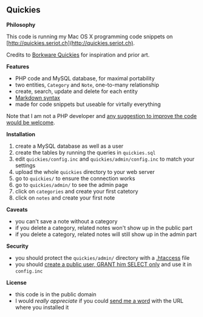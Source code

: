 Quickies
--------

**Philosophy**

This code is running my Mac OS X programming code snippets on [http://quickies.seriot.ch](http://quickies.seriot.ch).

Credits to [Borkware Quickies](http://borkware.com/quickies/) for inspiration and prior art.

**Features**

  - PHP code and MySQL database, for maximal portability
  - two entities, `Category` and `Note`, one-to-many relationship
  - create, search, update and delete for each entity
  - [Markdown syntax](http://daringfireball.net/projects/markdown/basics)
  - made for code snippets but useable for virtally everything

Note that I am not a PHP developer and [any suggestion to improve the code would be welcome](http://seriot.ch/contact.php).

**Installation**

  1. create a MySQL database as well as a user
  2. create the tables by running the queries in `quickies.sql`
  2. edit `quickies/config.inc` and `quickies/admin/config.inc` to match your settings
  3. upload the whole `quickies` directory to your web server
  4. go to `quickies/` to ensure the connection works
  5. go to `quickies/admin/` to see the admin page
  6. click on `categories` and create your first catetory
  7. click on `notes` and create your first note

**Caveats**

  - you can't save a note without a category
  - if you delete a category, related notes won't show up in the public part
  - if you delete a category, related notes will still show up in the admin part

**Security**

  - you should protect the `quickies/admin/` directory with a [.htaccess](http://httpd.apache.org/docs/2.0/howto/htaccess.html) file
  - you should [create a public user, GRANT him SELECT only](http://dev.mysql.com/doc/refman/5.1/en/adding-users.html) and use it in `config.inc`
  
**License**

  - this code is in the public domain
  - I would *really appreciate* if you could [send me a word](http://seriot.ch/contact.php) with the URL where you installed it
